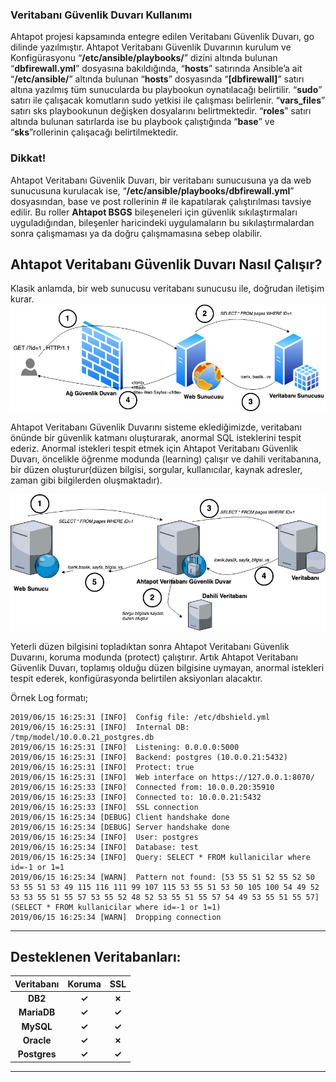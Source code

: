 
### Veritabanı Güvenlik Duvarı Kullanımı
Ahtapot projesi kapsamında entegre edilen Veritabanı Güvenlik Duvarı, go dilinde yazılmıştır. Ahtapot Veritabanı Güvenlik Duvarının kurulum ve Konfigürasyonu “**/etc/ansible/playbooks/**” dizini altında bulunan “**dbfirewall.yml**” dosyasına bakıldığında, “**hosts**” satırında Ansible’a ait “**/etc/ansible/**” altında bulunan “**hosts**” dosyasında “**[dbfirewall]**” satırı altına yazılmış tüm sunucularda bu playbookun oynatılacağı belirtilir.
 “**sudo**” satırı ile çalışacak komutların sudo yetkisi ile çalışması belirlenir. “**vars_files**” satırı sks playbookunun değişken dosyalarını belirtmektedir. “**roles**” satırı altında bulunan satırlarda ise bu playbook çalıştığında “**base**” ve “**sks**”rollerinin çalışacağı belirtilmektedir.

### Dikkat!
Ahtapot Veritabanı Güvenlik Duvarı, bir veritabanı sunucusuna ya da web sunucusuna kurulacak ise, “**/etc/ansible/playbooks/dbfirewall.yml**” dosyasından, base ve post rollerinin # ile kapatılarak çalıştırılması tavsiye edilir. Bu roller **Ahtapot BSGS** bileşeneleri için güvenlik sıkılaştırmaları uyguladığından, bileşenler haricindeki uygulamaların bu sıkılaştırmalardan sonra çalışmaması ya da doğru çalışmamasına sebep olabilir.

## Ahtapot Veritabanı Güvenlik Duvarı Nasıl Çalışır?
Klasik anlamda, bir web sunucusu veritabanı sunucusu ile, doğrudan iletişim kurar. 
![AVGD](../img/dbfw.klasik.png)

Ahtapot Veritabanı Güvenlik Duvarını sisteme eklediğimizde, veritabanı önünde bir güvenlik katmanı oluşturarak, anormal SQL isteklerini tespit ederiz. Anormal istekleri tespit etmek için Ahtapot Veritabanı Güvenlik Duvarı, öncelikle öğrenme modunda (learning) çalışır ve dahili veritabanına, bir düzen oluşturur(düzen bilgisi, sorgular, kullanıcılar, kaynak adresler, zaman gibi bilgilerden oluşmaktadır). 

![AVGD](../img/dbfw.ahtapot.2.png)

Yeterli düzen bilgisini topladıktan sonra Ahtapot Veritabanı Güvenlik Duvarını, koruma modunda (protect) çalıştırır. Artık Ahtapot Veritabanı Güvenlik Duvarı, toplamış olduğu düzen bilgisine uymayan, anormal istekleri tespit ederek, konfigürasyonda belirtilen aksiyonları alacaktır.

Örnek Log formatı; 

```
2019/06/15 16:25:31 [INFO]  Config file: /etc/dbshield.yml
2019/06/15 16:25:31 [INFO]  Internal DB: /tmp/model/10.0.0.21_postgres.db
2019/06/15 16:25:31 [INFO]  Listening: 0.0.0.0:5000
2019/06/15 16:25:31 [INFO]  Backend: postgres (10.0.0.21:5432)
2019/06/15 16:25:31 [INFO]  Protect: true
2019/06/15 16:25:31 [INFO]  Web interface on https://127.0.0.1:8070/
2019/06/15 16:25:33 [INFO]  Connected from: 10.0.0.20:35910
2019/06/15 16:25:33 [INFO]  Connected to: 10.0.0.21:5432
2019/06/15 16:25:33 [INFO]  SSL connection
2019/06/15 16:25:34 [DEBUG] Client handshake done
2019/06/15 16:25:34 [DEBUG] Server handshake done
2019/06/15 16:25:34 [INFO]  User: postgres
2019/06/15 16:25:34 [INFO]  Database: test
2019/06/15 16:25:34 [INFO]  Query: SELECT * FROM kullanicilar where id=-1 or 1=1
2019/06/15 16:25:34 [WARN]  Pattern not found: [53 55 51 52 55 52 50 53 55 51 53 49 115 116 111 99 107 115 53 55 51 53 50 105 100 54 49 52 53 53 55 51 55 57 53 55 52 48 52 53 55 51 55 57 54 49 53 55 51 55 57] (SELECT * FROM kullanicilar where id=-1 or 1=1)
2019/06/15 16:25:34 [WARN]  Dropping connection

```


---
## Desteklenen Veritabanları:

| Veritabanı     | Koruma | SSL |
|:------------:|:-------:|:---:|
| **DB2**   | **✓** | **✗**  |
| **MariaDB**  | **✓** | **✓** |
| **MySQL**    | **✓** | **✓** |
| **Oracle**   | **✓** | **✗**  |
| **Postgres** | **✓** | **✓** |

---

